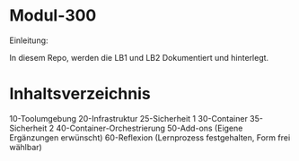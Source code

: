 # Modul-300
Einleitung:

In diesem Repo, werden die LB1 und LB2 Dokumentiert und hinterlegt.

# Inhaltsverzeichnis

10-Toolumgebung
20-Infrastruktur
25-Sicherheit 1
30-Container
35-Sicherheit 2
40-Container-Orchestrierung
50-Add-ons (Eigene Ergänzungen erwünscht)
60-Reflexion (Lernprozess festgehalten, Form frei wählbar)